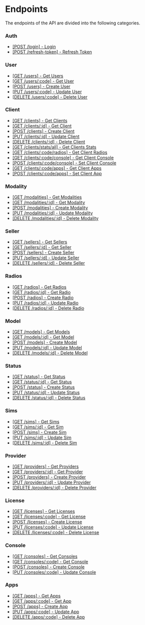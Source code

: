 # Endpoints
The endpoints of the API are divided into the following categories.

### Auth
- [[POST /login] - Login](./auth/login.md)
- [[POST /refresh-token] - Refresh Token](./auth/refresh-token.md)

### User
- [[GET /users] - Get Users](./users/get-all.md)
- [[GET /users/:code] - Get User](./users/get-one.md)
- [[POST /users] - Create User](./users/create.md)
- [[PUT /users/:code] - Update User](./users/update.md)
- [[DELETE /users/:code] - Delete User](./users/delete.md)

### Client
- [[GET /clients] - Get Clients](./clients/get-all.md)
- [[GET /clients/:id] - Get Client](./clients/get-one.md)
- [[POST /clients] - Create Client](./clients/create.md)
- [[PUT /clients/:id] - Update Client](./clients/update.md)
- [[DELETE /clients/:id] - Delete Client](./clients/delete.md)
- [[GET /clients/stats/all] - Get Clients Stats](./clients/stats.md)
- [[GET /clients/:code/radios] - Get Client Radios](./clients/radios.md)
- [[GET /clients/:code/console] - Get Client Console](./clients/console.md)
- [[POST /clients/:code/console] - Set Client Console](./clients/set-console.md)
- [[GET /clients/:code/apps] - Get Client Apps](./clients/apps.md)
- [[POST /clients/:code/apps] - Set Client App](./clients/set-app.md)

### Modality
- [[GET /modalities] - Get Modalities](./clients_modality/get-all.md)
- [[GET /modalities/:id] - Get Modality](./clients_modality/get-one.md)
- [[POST /modalities] - Create Modality](./clients_modality/create.md)
- [[PUT /modalities/:id] - Update Modality](./clients_modality/update.md)
- [[DELETE /modalities/:id] - Delete Modality](./clients_modality/delete.md)

### Seller
- [[GET /sellers] - Get Sellers](./clients_seller/get-all.md)
- [[GET /sellers/:id] - Get Seller](./clients_seller/get-one.md)
- [[POST /sellers] - Create Seller](./clients_seller/create.md)
- [[PUT /sellers/:id] - Update Seller](./clients_seller/update.md)
- [[DELETE /sellers/:id] - Delete Seller](./clients_seller/delete.md)

### Radios
- [[GET /radios] - Get Radios](./radios/get-all.md)
- [[GET /radios/:id] - Get Radio](./radios/get-one.md)
- [[POST /radios] - Create Radio](./radios/create.md)
- [[PUT /radios/:id] - Update Radio](./radios/update.md)
- [[DELETE /radios/:id] - Delete Radio](./radios/delete.md)

### Model
- [[GET /models] - Get Models](./radios_model/get-all.md)
- [[GET /models/:id] - Get Model](./radios_model/get-one.md)
- [[POST /models] - Create Model](./radios_model/create.md)
- [[PUT /models/:id] - Update Model](./radios_model/update.md)
- [[DELETE /models/:id] - Delete Model](./radios_model/delete.md)

### Status
- [[GET /status] - Get Status](./radios_status/get-all.md)
- [[GET /status/:id] - Get Status](./radios_status/get-one.md)
- [[POST /status] - Create Status](./radios_status/create.md)
- [[PUT /status/:id] - Update Status](./radios_status/update.md)
- [[DELETE /status/:id] - Delete Status](./radios_status/delete.md)

### Sims
- [[GET /sims] - Get Sims](./radios_sim/get-all.md)
- [[GET /sims/:id] - Get Sim](./radios_sim/get-one.md)
- [[POST /sims] - Create Sim](./radios_sim/create.md)
- [[PUT /sims/:id] - Update Sim](./radios_sim/update.md)
- [[DELETE /sims/:id] - Delete Sim](./radios_sim/delete.md)

### Provider
- [[GET /providers] - Get Providers](./radios_provider/get-all.md)
- [[GET /providers/:id] - Get Provider](./radios_provider/get-one.md)
- [[POST /providers] - Create Provider](./radios_provider/create.md)
- [[PUT /providers/:id] - Update Provider](./radios_provider/update.md)
- [[DELETE /providers/:id] - Delete Provider](./radios_provider/delete.md)

### License
- [[GET /licenses] - Get Licenses](./licenses/get-all.md)
- [[GET /licenses/:code] - Get License](./licenses/get-one.md)
- [[POST /licenses] - Create License](./licenses/create.md)
- [[PUT /licenses/:code] - Update License](./licenses/update.md)
- [[DELETE /licenses/:code] - Delete License](./licenses/delete.md)

### Console
- [[GET /consoles] - Get Consoles](./consoles/get-all.md)
- [[GET /consoles/:code] - Get Console](./consoles/get-one.md)
- [[POST /consoles] - Create Console](./consoles/create.md)
- [[PUT /consoles/:code] - Update Console](./consoles/update.md)

### Apps
- [[GET /apps] - Get Apps](./apps/get-all.md)
- [[GET /apps/:code] - Get App](./apps/get-one.md)
- [[POST /apps] - Create App](./apps/create.md)
- [[PUT /apps/:code] - Update App](./apps/update.md)
- [[DELETE /apps/:code] - Delete App](./apps/delete.md)